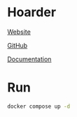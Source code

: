 # Hoarder

[Website](https://hoarder.app/)

[GitHub](https://github.com/hoarder-app/hoarder)

[Documentation](https://docs.hoarder.app/Installation/docker/)

# Run

```bash
docker compose up -d
```